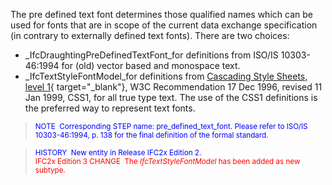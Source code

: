 The pre defined text font determines those qualified names which can be used for fonts that are in scope of the current data exchange specification (in contrary to externally defined text fonts). There are two choices:

* _IfcDraughtingPreDefinedTextFont_for definitions from ISO/IS 10303-46:1994 for (old) vector based and monospace text.   
* _IfcTextStyleFontModel_for definitions from [Cascading Style Sheets, level 1](http://www.w3.org/TR/REC-CSS1){ target="_blank"}, W3C Recommendation 17 Dec 1996, revised 11 Jan 1999, CSS1, for all true type text. The use of the CSS1 definitions is the preferred way to represent text fonts.

> <font color="#0000ff"><small>
NOTE&nbsp; Corresponding STEP
name: pre_defined_text_font. Please refer to ISO/IS 10303-46:1994, p.
138 for the final definition of the formal standard.</small> </font>

> <small><font color="#0000ff">HISTORY&nbsp;
New entity in Release IFC2x Edition 2.
  </font><br>
  <font color="#ff0000">IFC2x
Edition 3 CHANGE&nbsp; The <i>IfcTextStyleFontModel</i>
has been added as new subtype.</font></small>